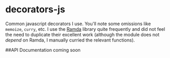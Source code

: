 # decorators-js
Common javascript decorators I use. You'll note some omissions like `memoize`, `curry`, etc. I use the
[Ramda](http://ramdajs.com/0.18.0/index.html) library quite frequently and did not feel the need to
duplicate their excellent work (although the module does not *depend* on Ramda, I manually curried
the relevant functions).

##API
Documentation coming soon
